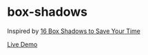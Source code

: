 # box-shadows

Inspired by [16 Box Shadows to Save Your Time](http://cssdeck.com/labs/16-box-shadows-to-save-your-time/)

[Live Demo](https://af009.github.io/box-shadows/)
